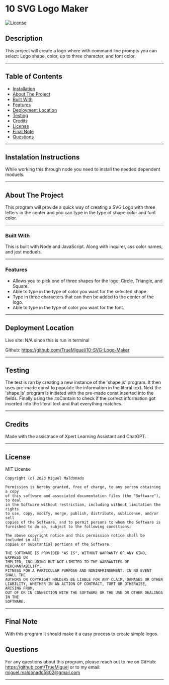 # 10 SVG Logo Maker
<!-- Title  -->
[![License](https://img.shields.io/badge/license-MIT-blue.svg)](https://opensource.org/licenses/MIT)
<!-- Title  -->

## Description
This project will create a logo where with command line prompts you can select: Logo shape, color, up to three character, and font color. 

---

## Table of Contents

<!-- Table of Contents -->

- [Installation](#installation)
- [About The Project](#about_project)
- [Built With](#built_with)
- [Features](#features)
- [Deployment Location](#deployment_location)
- [Testing](#testing)
- [Credits](#credits)
- [License](#license)
- [Final Note](#final_note)
- [Questions](#questions)

---

## Instalation Instructions <a id="installation"></a>
While working this through node you need to install the needed dependent moduels.

---

## About The Project <a id="about_project"></a>
<!-- About the Project -->
This program will provide a quick way of creating a SVG Logo with three letters in the center and you can type in the type of shape color and font color. 

---

### Built With <a id="built_with"></a>
<!-- Built With -->
This is built with Node and JavaScript. Along with inquirer, css color names, and jest moduels.

---

### Features <a id="features"></a>
<!-- Features -->

* Allows you to pick one of three shapes for the logo: Circle, Triangle, and Square. 
* Able to type in the type of color you want for the selected shape.
* Type in three characters that can then be added to the center of the logo.
* Able to type in the type of color you want for the font. 

---

## Deployment Location <a id="deployment_location"></a>

<!-- Deployment Location -->
Live site: N/A since this is run in terminal

Github: https://github.com/TrueMiguel/10-SVG-Logo-Maker

<!-- screen shot example of project -->
<!-- ![Page on start up](assets/Images/screen-shot1.JPG) -->

---

## Testing <a id="testing"></a>
The test is ran by creating a new instance of the 'shape.js' program. It then uses pre-made const to populate the information in the literal text. Next the 'shape.js' program is initiated with the pre-made const inserted into the fields. Finally using the .toContain to check if the correct information got inserted into the literal text and that everything matches. 

---

## Credits <a id="credits"></a>
Made with the assistnace of Xpert Learning Assistant and ChatGPT.

---

## License <a id="license"></a>
MIT License

    Copyright (c) 2023 Miguel Maldonado
    
    Permission is hereby granted, free of charge, to any person obtaining a copy
    of this software and associated documentation files (the "Software"), to deal
    in the Software without restriction, including without limitation the rights
    to use, copy, modify, merge, publish, distribute, sublicense, and/or sell
    copies of the Software, and to permit persons to whom the Software is
    furnished to do so, subject to the following conditions:
    
    The above copyright notice and this permission notice shall be included in all
    copies or substantial portions of the Software.
    
    THE SOFTWARE IS PROVIDED "AS IS", WITHOUT WARRANTY OF ANY KIND, EXPRESS OR
    IMPLIED, INCLUDING BUT NOT LIMITED TO THE WARRANTIES OF MERCHANTABILITY,
    FITNESS FOR A PARTICULAR PURPOSE AND NONINFRINGEMENT. IN NO EVENT SHALL THE
    AUTHORS OR COPYRIGHT HOLDERS BE LIABLE FOR ANY CLAIM, DAMAGES OR OTHER
    LIABILITY, WHETHER IN AN ACTION OF CONTRACT, TORT OR OTHERWISE, ARISING FROM,
    OUT OF OR IN CONNECTION WITH THE SOFTWARE OR THE USE OR OTHER DEALINGS IN THE
    SOFTWARE.

---

## Final Note <a id="final_note"></a>
<!-- Final Note -->
With this program it should make it a easy process to create simple logos.

## Questions <a id="questions"></a>
For any questions about this program, please reach out to me on GitHub: https://github.com/TrueMiguel or to my email: miguel.maldonado5802@gmail.com

---
    